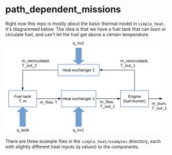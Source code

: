 # path_dependent_missions

Right now this repo is mostly about the basic thermal model in `simple_heat`.
It's diagrammed below.
The idea is that we have a fuel tank that can burn or circulate fuel, and can't let the fuel get above a certain temperature.

![fuel thermal component diagram](/path_dependent_missions/simple_heat/fuel_thermal_diagram.png?raw=true)

There are three example files in the `simple_heat/examples` directory, each with slightly different heat inputs (q values) to the components.

